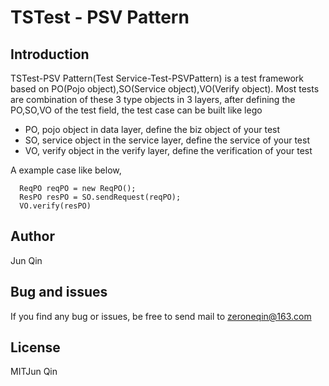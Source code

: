 # TSTest - PSV Pattern

## Introduction
TSTest-PSV Pattern(Test Service-Test-PSVPattern) is a test framework based on PO(Pojo object),SO(Service object),VO(Verify object). Most tests are combination of these 3 type objects in 3 layers, after defining the PO,SO,VO of the test field, the test case can be built like lego

- PO, pojo object in data layer, define the biz object of your test
- SO, service object in the service layer, define the service of your test
- VO, verify object in the verify layer, define the verification of your test

A example case like below,
```
  ReqPO reqPO = new ReqPO();
  ResPO resPO = SO.sendRequest(reqPO);
  VO.verify(resPO)
```
## Author
Jun Qin
## Bug and issues
If you find any bug or issues, be free to send mail to zeroneqin@163.com
## License
MIT️Jun Qin
